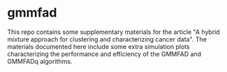 # gmmfad
This repo contains some supplementary materials for the article "A hybrid mixture approach for clustering and characterizing cancer data". The materials documented here include some extra simulation plots characterizing the performance and efficiency of the GMMFAD and GMMFADq algorithms.
